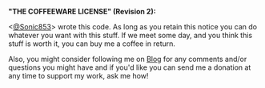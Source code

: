**"THE COFFEEWARE LICENSE" (Revision 2):**

<[@Sonic853][1]> wrote this code. As long as you retain this notice you
can do whatever you want with this stuff. If we meet some day, and you think 
this stuff is worth it, you can buy me a coffee in return. 

Also, you might consider following me on [Blog][2] for any comments and/or 
questions you might have and if you'd like you can send me a donation 
at any time to support my work, ask me how!


  [1]: https://github.com/Sonic853
  [2]: http://blog.853lab.com/